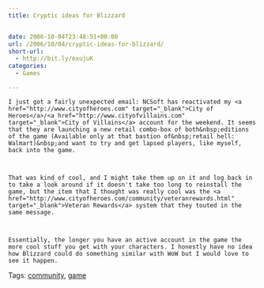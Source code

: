 ```yaml
---
title: Cryptic ideas for Blizzard


date: 2006-10-04T23:48:51+00:00
url: /2006/10/04/cryptic-ideas-for-blizzard/
short-url:
  - http://bit.ly/exujuK
categories:
  - Games

---
```

<div class='microid-mailto+http:sha1:eb8a25ab106a337b7d9f4f384b8735cfcbce8ded'>
  
    I just got a fairly unexpected email: NCSoft has reactivated my <a href="http://www.cityofheroes.com" target="_blank">City of Heroes</a>/<a href="http://www.cityofvillains.com" target="_blank">City of Villains</a> account for the weekend. It seems that they are launching a new retail combo-box of both&nbsp;editions of the game (Available only at that bastion of&nbsp;retail hell: Walmart)&nbsp;and want to try and get lapsed players, like myself, back into the game.
  
  
  
    That was kind of cool, and I might take them up on it and log back in to take a look around if it doesn't take too long to reinstall the game, but the item that I thought was really cool was the <a href="http://www.cityofheroes.com/community/veteranrewards.html" target="_blank">Veteran Rewards</a> system that they touted in the same message.
  
  
  
    Essentially, the longer you have an active account in the game the more cool stuff you get with your characters. I honestly have no idea how Blizzard could do something similar with WoW but I would love to see it happen.
  
</div>

<div class="st-post-tags">
  Tags: <a href="http://www.cavort.org/tag/community/" title="community" rel="tag">community</a>, <a href="http://www.cavort.org/tag/game/" title="game" rel="tag">game</a><br />
</div>